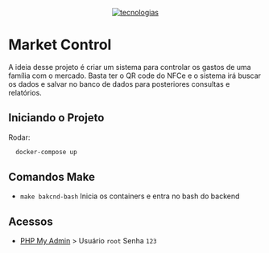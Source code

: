 <p align="center">
  <a href="https://skillicons.dev">
    <img src="https://skillicons.dev/icons?i=docker,php,mysql,laravel" alt="tecnologias"/>
  </a>
</p>

# Market Control

A ideia desse projeto é criar um sistema para controlar os gastos de uma família com o mercado. Basta ter o QR code do 
NFCe e o sistema irá buscar os dados e salvar no banco de dados para posteriores consultas e relatórios.

## Iniciando o Projeto
Rodar:
```bash
  docker-compose up
```

## Comandos Make
- `make bakcnd-bash` Inicia os containers e entra no bash do backend

## Acessos 
- [PHP My Admin](http://localhost:8080) > Usuário `root` Senha `123`